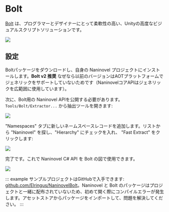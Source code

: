 ﻿# Bolt

[Bolt](https://assetstore.unity.com/packages/tools/visual-scripting/bolt-87491) は、プログラマーとデザイナーにとって柔軟性の高い、Unityの高度なビジュアルスクリプトソリューションです。

![](https://i.gyazo.com/ab7c9d92b32810b030aba24b4bd95405.jpg)

## 設定

Boltパッケージをダウンロードし、自身の Naninovel プロジェクトにインストールします。**Bolt v2 推奨** なぜなら以前のバージョンはAOTプラットフォームでジェネリックをサポートしていないためです（NaninovelコアAPIはジェネリックを広範囲に使用しています）。

次に、Bolt用の Naninovel APIを公開する必要があります。 `Tools/Bolt/Extractor...` から抽出ツールを開きます:

![](https://i.gyazo.com/bcd6cf253b77b20f12b7557f41d2a0ae.png)

 "Namespaces" タブに新しいネームスペースレコードを追加します。リストから "Naninovel" を探し、"Hierarchy" にチェックを入れ、 "Fast Extract" をクリックします:

![](https://i.gyazo.com/0a0460e46aa57fde767b037d6d3af70e.png)

完了です。これで Naninovel C# API を Bolt の図で使用できます。

![](https://i.gyazo.com/080106d574ea894f62ea79b7dd904ab2.png)

::: example
サンプルプロジェクトはGitHubで入手できます: [github.com/Elringus/NaninovelBolt](https://github.com/Elringus/NaninovelBolt)。Naninovel と Bolt のパッケージはプロジェクトと一緒に配布されていないため、初めて開く際にコンパイルエラーが発生します。アセットストアからパッケージをインポートして、問題を解決してください。
:::

